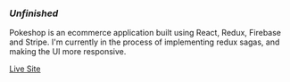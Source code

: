 ### *Unfinished*
Pokeshop is an ecommerce application built using React, Redux, Firebase and Stripe. I'm currently in the process of implementing redux sagas, and making the UI more responsive.

<a target="blank" href="https://pokeshop-app.herokuapp.com/">Live Site</a>
